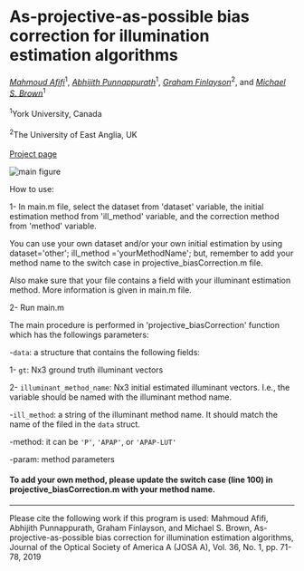 # As-projective-as-possible bias correction for illumination estimation algorithms
*[Mahmoud Afifi](https://sites.google.com/view/mafifi)*<sup>1</sup>, *[Abhijith Punnappurath](https://abhijithpunnappurath.github.io/)*<sup>1</sup>, *[Graham Finlayson](https://people.uea.ac.uk/g_finlayson)*<sup>2</sup>, and *[Michael S. Brown](http://www.cse.yorku.ca/~mbrown/)*<sup>1</sup>
<br></br><sup>1</sup>York University, Canada<br></br>
<sup>2</sup>The University of East Anglia, UK
<br></br>[Project page](http://cvil.eecs.yorku.ca/projects/public_html/APAP_bias_correction/)


![main figure](http://cvil.eecs.yorku.ca/projects/public_html/APAP_bias_correction/imgs/teaser.jpg)

How to use:

1- In main.m file, select the dataset from 'dataset' variable, the initial estimation method from 'ill_method' variable, and the correction method  from 'method' variable. 

You can use your own dataset and/or your own initial estimation by using dataset='other'; ill_method ='yourMethodName'; but, remember to add your method name to the switch case in projective_biasCorrection.m file. 
    
    
Also make sure that your file contains a field with your illuminant estimation method. More information is given in main.m file.



2- Run main.m

The main procedure is performed in 'projective_biasCorrection' function which has the followings parameters:

-`data`: a structure that contains the following fields:

1- `gt`: Nx3 ground truth illuminant vectors

2- `illuminant_method_name`: Nx3 initial estimated illuminant vectors. I.e., the variable should be named with the illuminant method name.

   -`ill_method`: a string of the illuminant method name. It should match the
   name of the filed in the `data` struct.

-method: it can be `'P'`, `'APAP'`, or `'APAP-LUT'`

-param: method parameters

#### To add your own method, please update the switch case (line 100) in projective_biasCorrection.m with your method name.

---------------------------------------------------------------------------------------------------------------------
Please cite the following work if this program is used:
Mahmoud Afifi, Abhijith Punnappurath, Graham Finlayson, and Michael S. Brown, As-projective-as-possible bias correction for illumination estimation algorithms, Journal of the Optical Society of America A (JOSA A), Vol. 36, No. 1, pp. 71-78, 2019

 
